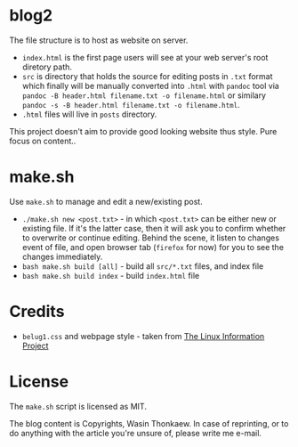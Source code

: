 # blog2
The file structure is to host as website on server.

* `index.html` is the first page users will see at your web server's root diretory path.
* `src` is directory that holds the source for editing posts in `.txt` format which finally will be manually converted into `.html` with `pandoc` tool via `pandoc -B header.html filename.txt -o filename.html` or similary `pandoc -s -B header.html filename.txt -o filename.html`.
* `.html` files will live in `posts` directory.

This project doesn't aim to provide good looking website thus style. Pure focus on content..

# make.sh

Use `make.sh` to manage and edit a new/existing post.

* `./make.sh new <post.txt>` - in which `<post.txt>` can be either new or existing file. If it's the latter
case, then it will ask you to confirm whether to overwrite or continue editing. Behind the scene,
it listen to changes event of file, and open browser tab (`firefox` for now) for you to see the
changes immediately.
* `bash make.sh build [all]` - build all `src/*.txt` files, and index file
* `bash make.sh build index` - build `index.html` file

# Credits

* `belug1.css` and webpage style - taken from [The Linux Information Project](http://www.linfo.org)

# License
The `make.sh` script is licensed as MIT.

The blog content is Copyrights, Wasin Thonkaew.
In case of reprinting, or to do anything with the article you're unsure of, please write me e-mail.
